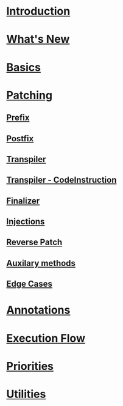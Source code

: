 # [Introduction](intro.md)

# [What's New](new.md)

# [Basics](basics.md)

# [Patching](patching.md)

## [Prefix](patching-prefix.md)

## [Postfix](patching-postfix.md)

## [Transpiler](patching-transpiler.md)

## [Transpiler - CodeInstruction](patching-transpiler-codes.md)

## [Finalizer](patching-finalizer.md)

## [Injections](patching-injections.md)

## [Reverse Patch](reverse-patching.md)

## [Auxilary methods](patching-auxilary.md)

## [Edge Cases](patching-edgecases.md)

# [Annotations](annotations.md)

# [Execution Flow](execution.md)

# [Priorities](priorities.md)

# [Utilities](utilities.md)

